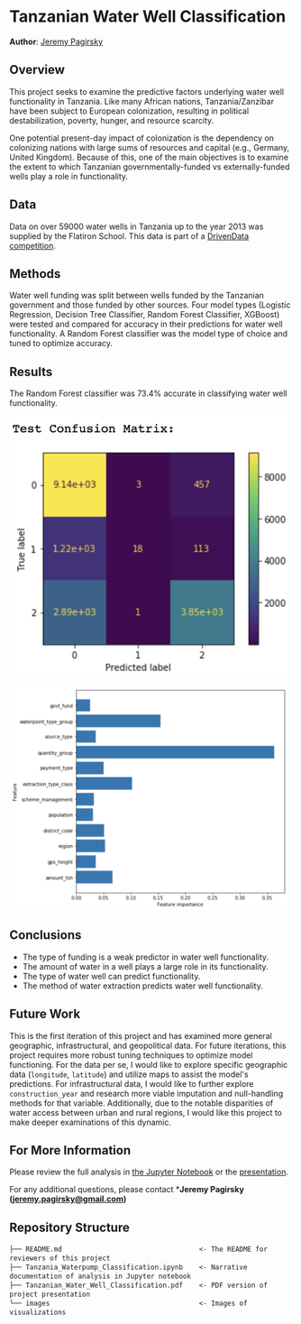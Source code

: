 # Tanzanian Water Well Classification

**Author**: [Jeremy Pagirsky](https://github.com/jeremypagirsky)

## Overview

This project seeks to examine the predictive factors underlying water well functionality in Tanzania. Like many African nations, Tanzania/Zanzibar have been subject to European colonization, resulting in political destabilization, poverty, hunger, and resource scarcity. 

One potential present-day impact of colonization is the dependency on colonizing nations with large sums of resources and capital (e.g., Germany, United Kingdom). Because of this, one of the main objectives is to examine the extent to which Tanzanian governmentally-funded vs externally-funded wells play a role in functionality.

## Data

Data on over 59000 water wells in Tanzania up to the year 2013 was supplied by the Flatiron School. This data is part of a [DrivenData competition](https://www.drivendata.org/competitions/7/pump-it-up-data-mining-the-water-table/page/23/).

## Methods

Water well funding was split between wells funded by the Tanzanian government and those funded by other sources. Four model types (Logistic Regression, Decision Tree Classifier, Random Forest Classifier, XGBoost) were tested and compared for accuracy in their predictions for water well functionality. A Random Forest classifier was the model type of choice and tuned to optimize accuracy.

## Results

The Random Forest classifier was 73.4% accurate in classifying water well functionality.

![Confusion Matrix](./images/confusion_matrix.png/)

![Feature Importance](./images/feature_importance.png/)

## Conclusions

- The type of funding is a weak predictor in water well functionality. 
- The amount of water in a well plays a large role in its functionality.
- The type of water well can predict functionality.
- The method of water extraction predicts water well functionality.

## Future Work

This is the first iteration of this project and has examined more general geographic, infrastructural, and geopolitical data. For future iterations, this project requires more robust tuning techniques to optimize model functioning. For the data per se, I would like to explore specific geographic data (`longitude`, `latitude`) and utilize maps to assist the model's predictions. For infrastructural data, I would like to further explore `construction_year` and research more viable imputation and null-handling methods for that variable. Additionally, due to the notable disparities of water access between urban and rural regions, I would like this project to make deeper examinations of this dynamic.


## For More Information

Please review the full analysis in [the Jupyter Notebook](./Tanzania_Waterpump_Classification.ipynb) or the [presentation](./).

For any additional questions, please contact ***Jeremy Pagirsky (jeremy.pagirsky@gmail.com)**

## Repository Structure

```
├── README.md                                  <- The README for reviewers of this project
├── Tanzania_Waterpump_Classification.ipynb    <- Narrative documentation of analysis in Jupyter notebook
├── Tanzanian_Water_Well_Classification.pdf    <- PDF version of project presentation
└── images                                     <- Images of visualizations
```